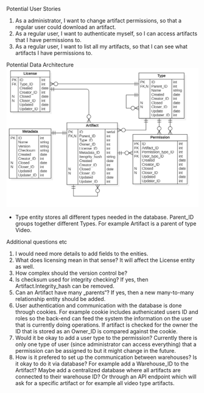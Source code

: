 Potential User Stories
1.	As a administrator, I want to change artifact permissions, so that a regular user could  download an artifact.
2.	As a regular user, I want to authenticate myself, so I can access artifacts that I have permissions to.
3.	As a regular user, I want to list all my artifacts, so that I can see what artifacts I have permissions to.

Potential Data Architecture
![Data Warehouse architecture](https://github.com/colossalSorrow/data-warehouse-requirements-test-task/blob/master/DataWarehouse.png)
- Type entity stores all different types needed in the database. Parent_ID groups together different Types. For example Artifact is a parent of type Video.

Additional questions etc
1.	I would need more details to add fields to the enities.
2.	What does licensing mean in that sense? It will affect the License entity as well.
3.	How complex should the version control be?
4.	Is checksum used for integrity checking? If yes, then Artifact.Integrity_hash can be removed.
5.	Can an Artifact have many „parents“? If yes, then a new many-to-many relationship entity should be added.
6.	User authentication and communication with the database is done through cookies. For example cookie includes authenicated users ID and roles so the back-end can feed the system the information on the user that is currently doing operations. If artifact is checked for the owner the ID that is stored as an Owner_ID is compared against the cookie.
7.	Would it be okay to add a user type to the permission? Currently there is only one type of user (since administrator can access everything) that a permission can be assigned to but it might change in the future.
8.	How is it prefered to set up the communication between warehouses? Is it okay to do it via database? For example add a Warehouse_ID to the Artifact? Maybe add a centralized database  where all artifacts are connected to their warehouse ID? Or through an API endpoint which will ask for a specific artifact or for example all video type artifacts.
